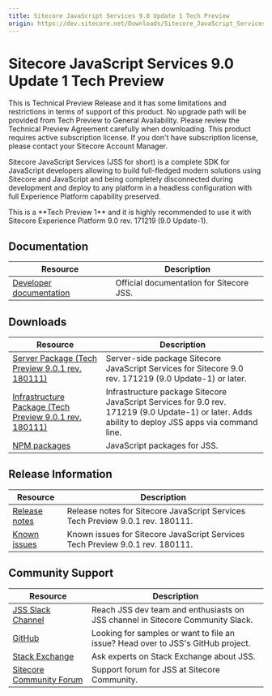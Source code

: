 ```yaml
---
title: Sitecore JavaScript Services 9.0 Update 1 Tech Preview
origin: https://dev.sitecore.net/Downloads/Sitecore_JavaScript_Services/90_Tech_Preview/Sitecore_JavaScript_Services_90_Update_1_Tech_Preview.aspx
---
```


# Sitecore JavaScript Services 9.0 Update 1 Tech Preview

  <Alert variant='warning' mb={4}>
    <AlertIcon />
    This is Technical Preview Release and it has some limitations and restrictions in terms of support of this product.  
No upgrade path will be provided from Tech Preview to General Availability.  
Please review the Technical Preview Agreement carefully when downloading.  
This product requires active subscription license. If you don't have subscription license, please contact your Sitecore Account Manager.
  </Alert>
  

Sitecore JavaScript Services (JSS for short) is a complete SDK for JavaScript developers allowing to build full-fledged modern solutions using Sitecore and JavaScript and being completely disconnected during development and deploy to any platform in a headless configuration with full Experience Platform capability preserved.

  <Alert variant='warning' mb={4}>
    <AlertIcon />
    This is a **Tech Preview 1** and it is highly recommended to use it with Sitecore Experience Platform 9.0 rev. 171219 (9.0 Update-1).
  </Alert>
    

## Documentation

 | Resource | Description |
 | --- | --- |
 | [Developer documentation](https://jss.sitecore.net) | Official documentation for Sitecore JSS. |

## Downloads

 | Resource | Description |
 | --- | --- |
 | [Server Package (Tech Preview 9.0.1 rev. 180111)](https://sitecoredev.azureedge.net/~/media/2E90590B8D7746D3B810A33D86E2A291.ashx?date=20180116T154333) | Server-side package Sitecore JavaScript Services for Sitecore 9.0 rev. 171219 (9.0 Update-1) or later. |
 | [Infrastructure Package (Tech Preview 9.0.1 rev. 180111)](https://sitecoredev.azureedge.net/~/media/A44D17AFE75A48DFBC57EAB7163B037C.ashx?date=20180116T154333) | Infrastructure package Sitecore JavaScript Services for 9.0 rev. 171219 (9.0 Update-1) or later. Adds ability to deploy JSS apps via command line. |
 | [NPM packages](https://www.npmjs.com/org/sitecore-jss) | JavaScript packages for JSS. |

## Release Information

 | Resource | Description |
 | --- | --- |
 | [Release notes](https://jss.sitecore.net/#/release-notes?id=sitecore-jss-60-for-sitecore-90-tech-preview-update-1) | Release notes for Sitecore JavaScript Services Tech Preview 9.0.1 rev. 180111. |
 | [Known issues](https://jss.sitecore.net/#/issues?id=known-issues) | Known issues for Sitecore JavaScript Services Tech Preview 9.0.1 rev. 180111. |

## Community Support

 | Resource | Description |
 | --- | --- |
 | [JSS Slack Channel](https://sitecorechat.slack.com/messages/jss) | Reach JSS dev team and enthusiasts on JSS channel in Sitecore Community Slack. |
 | [GitHub](https://github.com/sitecore/jss) | Looking for samples or want to file an issue? Head over to JSS's GitHub project. |
 | [Stack Exchange](https://sitecore.stackexchange.com/questions/tagged/jss) | Ask experts on Stack Exchange about JSS. |
 | [Sitecore Community Forum](https://community.sitecore.net/developers/f/40) | Support forum for JSS at Sitecore Community. |